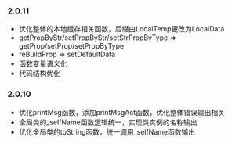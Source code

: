 ### 2.0.11
- 优化整体的本地缓存相关函数，后缀由LocalTemp更改为LocalData
- getPropByStr/setPropByStr/setStrPropByType => getProp/setProp/setPropByType
- reBuildProp => setDefaultData
- 函数变量语义化
- 代码结构优化

### 2.0.10
- 优化printMsg函数，添加printMsgAct函数，优化整体错误输出相关
- 全局类的_selfName函数逻辑统一，实现类实例的名称输出
- 优化全局类的toString函数，统一调用_selfName函数输出